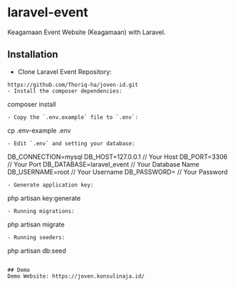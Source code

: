 # laravel-event
Keagamaan Event Website (Keagamaan) with Laravel.

## Installation

- Clone Laravel Event Repository:
```[
https://github.com/Thoriq-ha/joven-id.git
- Install the composer dependencies:
```
composer install
```
- Copy the `.env.example` file to `.env`:
```
cp .env-example .env
```
- Edit `.env` and setting your database:
```
DB_CONNECTION=mysql
DB_HOST=127.0.0.1   // Your Host
DB_PORT=3306	// Your Port
DB_DATABASE=laravel_event   // Your Database Name
DB_USERNAME=root    // Your Username
DB_PASSWORD=    // Your Password
```
- Generate application key:
```
php artisan key:generate
```
- Running migrations:
```
php artisan migrate
```
- Running seeders:
```
php artisan db:seed
```

## Demo
Demo Website: https://joven.konsulinaja.id/
